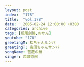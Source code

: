```yaml
---
layout: post
index:  "178"
title:  "vol.178"
date:   2005-02-24 12:00:00 +0300
categories: archive
tags: [板尾創路,おかん]
youtube: "178"
greetingM: 松ちゃんルンバ
greetingT: 高須ちゃんサンバ
songName: 薔薇の鎖
singer: 西城秀樹
---
```

